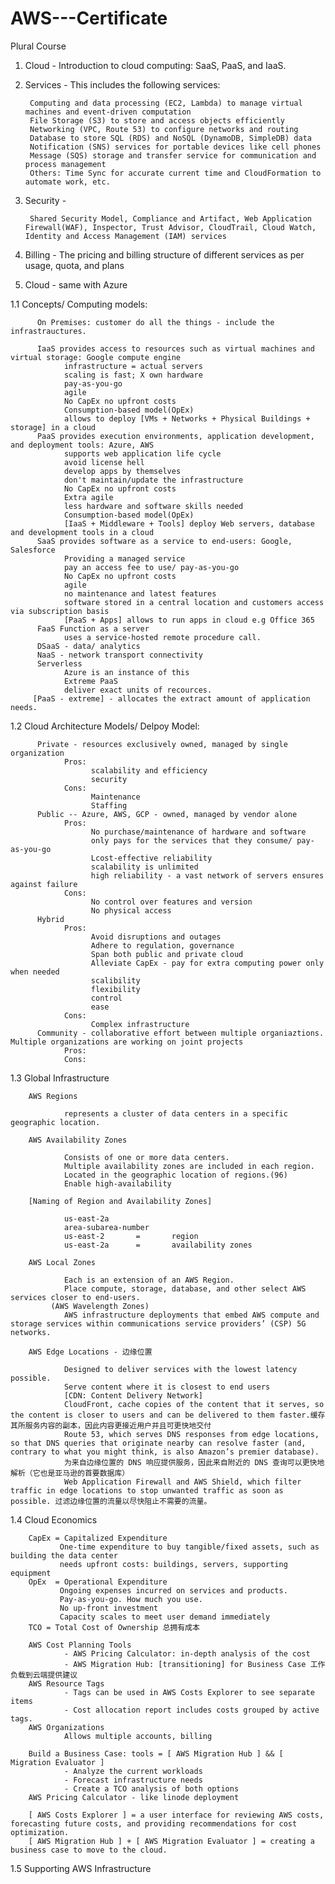 # AWS---Certificate
Plural Course

1. Cloud - Introduction to cloud computing: SaaS, PaaS, and IaaS.

2. Services - This includes the following services:

        Computing and data processing (EC2, Lambda) to manage virtual machines and event-driven computation
        File Storage (S3) to store and access objects efficiently
        Networking (VPC, Route 53) to configure networks and routing
        Database to store SQL (RDS) and NoSQL (DynamoDB, SimpleDB) data
        Notification (SNS) services for portable devices like cell phones
        Message (SQS) storage and transfer service for communication and process management
        Others: Time Sync for accurate current time and CloudFormation to automate work, etc.
3. Security - 

        Shared Security Model, Compliance and Artifact, Web Application Firewall(WAF), Inspector, Trust Advisor, CloudTrail, Cloud Watch, Identity and Access Management (IAM) services
        
4. Billing - The pricing and billing structure of different services as per usage, quota, and plans



1. Cloud - same with Azure

1.1 Concepts/ Computing models:

          On Premises: customer do all the things - include the infrastrauctures.
  
          IaaS provides access to resources such as virtual machines and virtual storage: Google compute engine
                infrastructure = actual servers
                scaling is fast; X own hardware
                pay-as-you-go
                agile
                No CapEx no upfront costs
                Consumption-based model(OpEx)
                allows to deploy [VMs + Networks + Physical Buildings + storage] in a cloud
          PaaS provides execution environments, application development, and deployment tools: Azure, AWS
                supports web application life cycle
                avoid license hell
                develop apps by themselves
                don't maintain/update the infrastructure
                No CapEx no upfront costs
                Extra agile
                less hardware and software skills needed
                Consumption-based model(OpEx)
                [IaaS + Middleware + Tools] deploy Web servers, database and development tools in a cloud
          SaaS provides software as a service to end-users: Google, Salesforce
                Providing a managed service
                pay an access fee to use/ pay-as-you-go
                No CapEx no upfront costs
                agile
                no maintenance and latest features
                software stored in a central location and customers access via subscription basis
                [PaaS + Apps] allows to run apps in cloud e.g Office 365
          FaaS Function as a server
                uses a service-hosted remote procedure call.
          DSaaS - data/ analytics
          NaaS - network transport connectivity
          Serverless 
                Azure is an instance of this
                Extreme PaaS
                deliver exact units of recources.
         [PaaS - extreme] - allocates the extract amount of application needs.


1.2 Cloud Architecture Models/ Delpoy Model:

          Private - resources exclusively owned, managed by single organization
                Pros:
                      scalability and efficiency
                      security           
                Cons:
                      Maintenance
                      Staffing
          Public -- Azure, AWS, GCP - owned, managed by vendor alone
                Pros:
                      No purchase/maintenance of hardware and software
                      only pays for the services that they consume/ pay-as-you-go
                      Lcost-effective reliability
                      scalability is unlimited
                      high reliability - a vast network of servers ensures against failure
                Cons:
                      No control over features and version
                      No physical access
          Hybrid     
                Pros:
                      Avoid disruptions and outages
                      Adhere to regulation, governance
                      Span both public and private cloud
                      Alleviate CapEx - pay for extra computing power only when needed
                      scalibility
                      flexibility
                      control
                      ease
                Cons:
                      Complex infrastructure
          Community - collaborative effort between multiple organiaztions. Multiple organizations are working on joint projects
                Pros:
                Cons:

1.3 Global Infrastructure

        AWS Regions
                
                represents a cluster of data centers in a specific geographic location.
                
        AWS Availability Zones
        
                Consists of one or more data centers.
                Multiple availability zones are included in each region.
                Located in the geographic location of regions.(96)
                Enable high-availability
           
        [Naming of Region and Availability Zones]
                
                us-east-2a
                area-subarea-number
                us-east-2       =       region
                us-east-2a      =       availability zones
        
        AWS Local Zones
        
                Each is an extension of an AWS Region.
                Place compute, storage, database, and other select AWS services closer to end-users. 
             (AWS Wavelength Zones)
                AWS infrastructure deployments that embed AWS compute and storage services within communications service providers’ (CSP) 5G networks.
        
        AWS Edge Locations - 边缘位置
        
                Designed to deliver services with the lowest latency possible. 
                Serve content where it is closest to end users
                [CDN: Content Delivery Network]
                CloudFront, cache copies of the content that it serves, so the content is closer to users and can be delivered to them faster.缓存其所服务内容的副本，因此内容更接近用户并且可更快地交付
                Route 53, which serves DNS responses from edge locations, so that DNS queries that originate nearby can resolve faster (and, contrary to what you might think, is also Amazon’s premier database).
                为来自边缘位置的 DNS 响应提供服务，因此来自附近的 DNS 查询可以更快地解析（它也是亚马逊的首要数据库）
                Web Application Firewall and AWS Shield, which filter traffic in edge locations to stop unwanted traffic as soon as possible. 过滤边缘位置的流量以尽快阻止不需要的流量。
        
1.4 Cloud Economics

        CapEx = Capitalized Expenditure
               One-time expenditure to buy tangible/fixed assets, such as building the data center
               needs upfront costs: buildings, servers, supporting equipment
        OpEx  = Operational Expenditure 
               Ongoing expenses incurred on services and products. 
               Pay-as-you-go. How much you use.
               No up-front investment
               Capacity scales to meet user demand immediately              
        TCO = Total Cost of Ownership 总拥有成本
        
        AWS Cost Planning Tools
                - AWS Pricing Calculator: in-depth analysis of the cost
                - AWS Migration Hub: [transitioning] for Business Case 工作负载到云端提供建议
        AWS Resource Tags
                - Tags can be used in AWS Costs Explorer to see separate items
                - Cost allocation report includes costs grouped by active tags.
        AWS Organizations
                Allows multiple accounts, billing
        
        Build a Business Case: tools = [ AWS Migration Hub ] && [ Migration Evaluator ]
                - Analyze the current workloads
                - Forecast infrastructure needs
                - Create a TCO analysis of both options
        AWS Pricing Calculator - like linode deployment
        
        [ AWS Costs Explorer ] = a user interface for reviewing AWS costs, forecasting future costs, and providing recommendations for cost optimization.
        [ AWS Migration Hub ] + [ AWS Migration Evaluator ] = creating a business case to move to the cloud.
        
1.5 Supporting AWS Infrastructure









                
                

